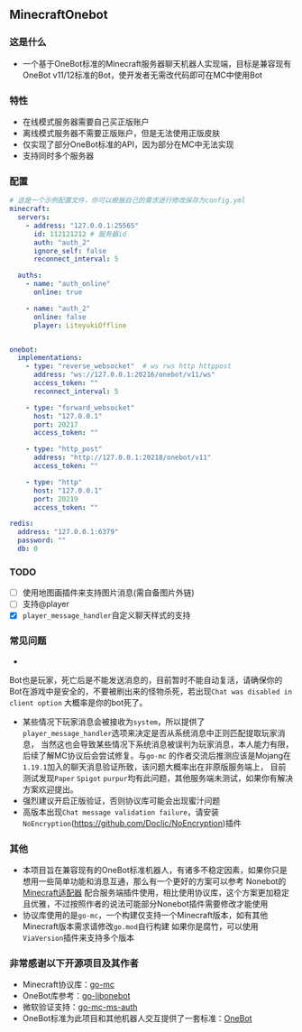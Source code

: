 ## MinecraftOnebot

### 这是什么

- 一个基于OneBot标准的Minecraft服务器聊天机器人实现端，目标是兼容现有OneBot v11/12标准的Bot，使开发者无需改代码即可在MC中使用Bot

### 特性

- 在线模式服务器需要自己买正版账户
- 离线模式服务器不需要正版账户，但是无法使用正版皮肤
- 仅实现了部分OneBot标准的API，因为部分在MC中无法实现
- 支持同时多个服务器

### 配置

```yaml
# 这是一个示例配置文件，你可以根据自己的需求进行修改保存为config.yml
minecraft:
  servers:
    - address: "127.0.0.1:25565"
      id: 112121212 # 服务器id
      auth: "auth_2"
      ignore_self: false
      reconnect_interval: 5

  auths:
    - name: "auth_online"
      online: true

    - name: "auth_2"
      online: false
      player: LiteyukiOffline


onebot:
  implementations:
    - type: "reverse_websocket"  # ws rws http httppost
      address: "ws://127.0.0.1:20216/onebot/v11/ws"
      access_token: ""
      reconnect_interval: 5

    - type: "forward_websocket"
      host: "127.0.0.1"
      port: 20217
      access_token: ""

    - type: "http_post"
      address: "http://127.0.0.1:20218/onebot/v11"
      access_token: ""

    - type: "http"
      host: "127.0.0.1"
      port: 20219
      access_token: ""

redis:
  address: "127.0.0.1:6379"
  password: ""
  db: 0
```

### TODO

- [ ] 使用地图画插件来支持图片消息(需自备图片外链)
- [ ] 支持@player
- [x] `player_message_handler`自定义聊天样式的支持

### 常见问题

-
Bot也是玩家，死亡后是不能发送消息的，目前暂时不能自动复活，请确保你的Bot在游戏中是安全的，不要被刷出来的怪物杀死，若出现`Chat was disabled in client option`
大概率是你的bot死了。
- 某些情况下玩家消息会被接收为`system`，所以提供了`player_message_handler`选项来决定是否从系统消息中正则匹配提取玩家消息，
  当然这也会导致某些情况下系统消息被误判为玩家消息，本人能力有限，后续了解MC协议后会尝试修复。与`go-mc`
  的作者交流后推测应该是Mojang在`1.19.1`加入的聊天消息验证所致，该问题大概率出在非原版服务端上，
  目前测试发现`Paper` `Spigot` `purpur`均有此问题，其他服务端未测试，如果你有解决方案欢迎提出。
- 强烈建议开启正版验证，否则协议库可能会出现蜜汁问题
- 高版本出现`Chat message validation failure`，请安装`NoEncryption`(https://github.com/Doclic/NoEncryption)插件

### 其他

- 本项目旨在兼容现有的OneBot标准机器人，有诸多不稳定因素，如果你只是想用一些简单功能和消息互通，那么有一个更好的方案可以参考
  Nonebot的[Minecraft适配器](https://github.com/17TheWord/nonebot-adapter-minecraft)
  配合服务端插件使用，相比使用协议库，这个方案更加稳定且优雅，不过按照作者的说法可能部分Nonebot插件需要修改才能使用
- 协议库使用的是`go-mc`，一个构建仅支持一个Minecraft版本，如有其他Minecraft版本需求请修改`go.mod`自行构建
  如果你是腐竹，可以使用`ViaVersion`插件来支持多个版本

### 非常感谢以下开源项目及其作者

- Minecraft协议库：[go-mc](https://github.com/Tnze/go-mc)
- OneBot库参考：[go-libonebot](https://github.com/botuniverse/go-libonebot)
- 微软验证支持：[go-mc-ms-auth](https://github.com/maxsupermanhd/go-mc-ms-auth)
- OneBot标准为此项目和其他机器人交互提供了一套标准：[OneBot](https://onebot.dev/)